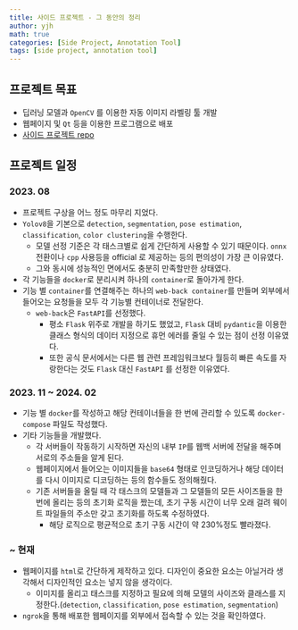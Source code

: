 ```yaml
---
title: 사이드 프로젝트 - 그 동안의 정리
author: yjh
math: true
categories: [Side Project, Annotation Tool]
tags: [side project, annotation tool]
---
```


## 프로젝트 목표

- 딥러닝 모델과 `OpenCV` 를 이용한 자동 이미지 라벨링 툴 개발
- 웹페이지 및 `Qt` 등을 이용한 프로그램으로 배포
- [사이드 프로젝트 repo](https://github.com/skanwngud/annotation_tool)

## 프로젝트 일정

### 2023. 08

- 프로젝트 구상을 어느 정도 마무리 지었다.
- `Yolov8`을 기본으로 `detection`, `segmentation`, `pose estimation`, `classification`, `color clustering`을 수행한다.
  - 모델 선정 기준은 각 태스크별로 쉽게 간단하게 사용할 수 있기 때문이다. `onnx` 전환이나 `cpp` 사용등을 official 로 제공하는 등의 편의성이 가장 큰 이유였다.
  - 그와 동시에 성능적인 면에서도 충분히 만족할만한 상태였다.
- 각 기능들을 `docker`로 분리시켜 하나의 `container`로 돌아가게 한다.
- 기능 별 `container`를 연결해주는 하나의 `web-back container`를 만들며 외부에서 들어오는 요청들을 모두 각 기능별 컨테이너로 전달한다.
  - `web-back`은 `FastAPI`를 선정했다.
    - 평소 `Flask` 위주로 개발을 하기도 했었고, `Flask` 대비 `pydantic`을 이용한 클래스 형식의 데이터 지정으로 휴먼 에러를 줄일 수 있는 점이 선정 이유였다.
    - 또한 공식 문서에서는 다른 웹 관련 프레임워크보다 월등히 빠른 속도를 자랑한다는 것도 `Flask` 대신 `FastAPI` 를 선정한 이유였다.

### 2023. 11 ~ 2024. 02

- 기능 별 `docker`를 작성하고 해당 컨테이너들을 한 번에 관리할 수 있도록 `docker-compose` 파일도 작성했다.
- 기타 기능들을 개발했다.
  - 각 서버들이 작동하기 시작하면 자신의 내부 `IP`를 웹백 서버에 전달을 해주며 서로의 주소들을 알게 된다.
  - 웹페이지에서 들어오는 이미지들을 `base64` 형태로 인코딩하거나 해당 데이터를 다시 이미지로 디코딩하는 등의 함수들도 정의해줬다.
  - 기존 서버들을 올릴 때 각 태스크의 모델들과 그 모델들의 모든 사이즈들을 한 번에 올리는 등의 초기화 로직을 짰는데, 초기 구동 시간이 너무 오래 걸려 웨이트 파일들의 주소만 갖고 초기화를 하도록 수정하였다.
    - 해당 로직으로 평균적으로 초기 구동 시간이 약 $230\%$정도 빨라졌다.

### ~ 현재

- 웹페이지를 `html`로 간단하게 제작하고 있다. 디자인이 중요한 요소는 아닐거라 생각해서 디자인적인 요소는 넣지 않을 생각이다.
  - 이미지를 올리고 태스크를 지정하고 필요에 의해 모델의 사이즈와 클래스를 지정한다.(`detection`, `classification`, `pose estimation`, `segmentation`)
- `ngrok`을 통해 배포한 웹페이지를 외부에서 접속할 수 있는 것을 확인하였다.
